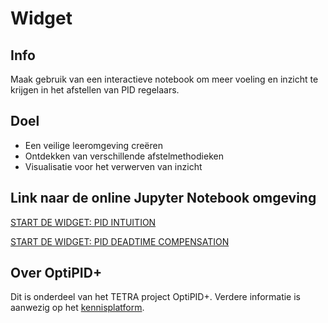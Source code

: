 # Widget

## Info

Maak gebruik van een interactieve notebook om meer voeling en inzicht te krijgen in het afstellen van PID regelaars.

## Doel

* Een veilige leeromgeving creëren 
* Ontdekken van verschillende afstelmethodieken
* Visualisatie voor het verwerven van inzicht

## Link naar de online Jupyter Notebook omgeving

[START DE WIDGET: PID INTUITION]()

[START DE WIDGET: PID DEADTIME COMPENSATION](https://mybinder.org/v2/gh/CrianBox/pidtuner_widget/HEAD?filepath=%2Fwidget2%2Fwidget_control_timedelay.ipynb)


## Over OptiPID+

Dit is onderdeel van het TETRA project OptiPID+. Verdere informatie is aanwezig op het [kennisplatform](https://keen-leavitt-dde150.netlify.app/).

